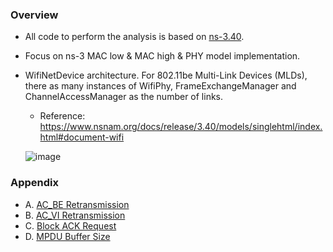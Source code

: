 ### Overview
* All code to perform the analysis is based on [ns-3.40](https://www.nsnam.org/releases/ns-3-40/).
* Focus on ns-3 MAC low & MAC high & PHY model implementation.
* WifiNetDevice architecture. For 802.11be Multi-Link Devices (MLDs), there as many instances of WifiPhy, FrameExchangeManager and ChannelAccessManager as the number of links.
  * Reference: https://www.nsnam.org/docs/release/3.40/models/singlehtml/index.html#document-wifi
    
  ![image](https://www.nsnam.org/docs/release/3.40/models/singlehtml/_images/WifiArchitecture.png)

### Appendix
* A. [AC_BE Retransmission](https://github.com/violet0929/mlo_analysis/blob/main/ns3-analyzer/code_analysis/Appendix_A.md)
* B. [AC_VI Retransmission](https://github.com/violet0929/mlo_analysis/blob/main/ns3-analyzer/code_analysis/Appendix_B.md)
* C. [Block ACK Request](https://github.com/violet0929/mlo_analysis/blob/main/ns3-analyzer/code_analysis/Appendix_C.md)
* D. [MPDU Buffer Size](https://github.com/violet0929/mlo_analysis/blob/main/ns3-analyzer/code_analysis/Appendix_D.md)
